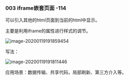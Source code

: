 ### 003 iframe嵌套页面 -114

可以引入其他的html页面到当前的html中显示。

主要是利用iframe的属性进行样式的调节。

![image-20200119191859454](C:\Users\dell\AppData\Roaming\Typora\typora-user-images\image-20200119191859454.png)

写法：

![image-20200119191811446](C:\Users\dell\AppData\Roaming\Typora\typora-user-images\image-20200119191811446.png)

应用场景：数据传输、共享代码，局部刷新、第三方介入等。